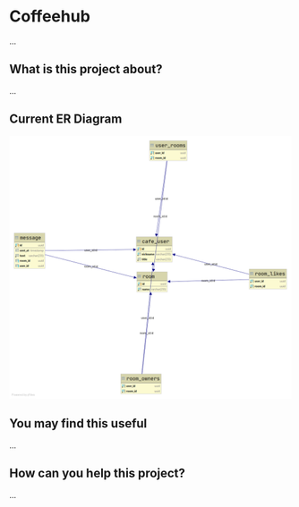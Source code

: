 # Coffeehub
...

## What is this project about?
...

## Current ER Diagram
![alt text](https://raw.githubusercontent.com/raimiyashiro/Coffeehub/master/schema.png)

## You may find this useful
...

## How can you help this project?
...
